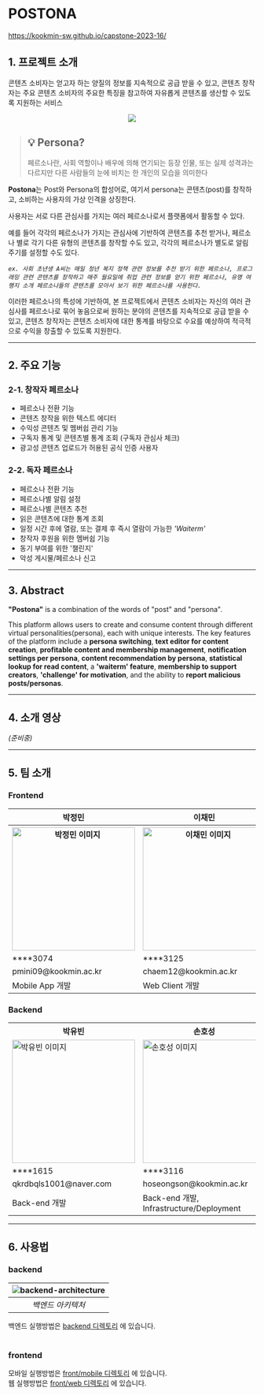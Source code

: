 # POSTONA

https://kookmin-sw.github.io/capstone-2023-16/

## 1. 프로젝트 소개

콘텐츠 소비자는 얻고자 하는 양질의 정보를 지속적으로 공급 받을 수 있고, 콘텐츠 창작자는 주요 콘텐츠 소비자의 주요한 특징을 참고하여 자유롭게 콘텐츠를 생산할 수 있도록 지원하는 서비스

<center>
    <image src="https://user-images.githubusercontent.com/49488165/228773104-2fa2ceb2-107f-46bd-b54b-66db312d608c.png"/>
</center>

> ## 💡 Persona?
>
> 페르소나란, 사회 역할이나 배우에 의해 연기되는 등장 인물, 또는 실제 성격과는 다르지만 다른 사람들의 눈에 비치는 한 개인의 모습을 의미한다

**Postona**는 Post와 Persona의 합성어로, 여기서 persona는 콘텐츠(post)를 창작하고, 소비하는 사용자의 가상 인격을 상징한다.

사용자는 서로 다른 관심사를 가지는 여러 페르소나로서 플랫폼에서 활동할 수 있다.

예를 들어 각각의 페르소나가 가지는 관심사에 기반하여 콘텐츠를 추천 받거나, 페르소나 별로 각기 다른 유형의 콘텐츠를 창작할 수도 있고, 각각의 페르소나가 별도로 알림 주기를 설정할 수도 있다.

_`ex. 사회 초년생 A씨는 매일 청년 복지 정책 관련 정보를 추천 받기 위한 페르소나, 프로그래밍 관련 콘텐츠를 창작하고 매주 월요일에 취업 관련 정보를 얻기 위한 페르소나, 유명 여행지 소개 페르소나들의 콘텐츠를 모아서 보기 위한 페르소나를 사용한다.`_

이러한 페르소나의 특성에 기반하여, 본 프로젝트에서 콘텐츠 소비자는 자신의 여러 관심사를 페르소나로 묶어 놓음으로써 원하는 분야의 콘텐츠를 지속적으로 공급 받을 수 있고, 콘텐츠 창작자는 콘텐츠 소비자에 대한 통계를 바탕으로 수요를 예상하여 적극적으로 수익을 창출할 수 있도록 지원한다.

---

## 2. 주요 기능

### **2-1. 창작자 페르소나**

- 페르소나 전환 기능
- 콘텐츠 창작을 위한 텍스트 에디터
- 수익성 콘텐츠 및 멤버쉽 관리 기능
- 구독자 통계 및 콘텐츠별 통계 조회 (구독자 관심사 체크)
- 광고성 콘텐츠 업로드가 허용된 공식 인증 사용자

### **2-2. 독자 페르소나**

- 페르소나 전환 기능
- 페르소나별 알림 설정
- 페르소나별 콘텐츠 추천
- 읽은 콘텐츠에 대한 통계 조회
- 일정 시간 후에 열람, 또는 결제 후 즉시 열람이 가능한 _'Waiterm'_
- 창작자 후원을 위한 멤버쉽 기능
- 동기 부여를 위한 '챌린지'
- 악성 게시물/페르소나 신고

---

## 3. Abstract

**"Postona"** is a combination of the words of "post" and "persona".

This platform allows users to create and consume content through different virtual personalities(persona), each with unique interests. The key features of the platform include a **persona switching**, **text editor for content creation**, **profitable content and membership management**, **notification settings per persona**, **content recommendation by persona**, **statistical lookup for read content**, a **'waiterm' feature**, **membership to support creators**, **'challenge' for motivation**, and the ability to **report malicious posts/personas**.

---

## 4. 소개 영상

_(준비중)_

---

## 5. 팀 소개

### Frontend
<table>
  <tr>
    <th>박정민</th>
    <th>이채민</th>
    <th>홍현지</th>
  </tr>
  <tr>
    <th><img src="https://user-images.githubusercontent.com/49488165/228554840-1ce3a3b6-8d50-4265-8459-5b9688d4b856.png" alt="박정민 이미지" style="width: 250px;"></th>
    <th><img src="https://user-images.githubusercontent.com/49488165/228554915-d9f9a9cf-4ce6-4191-af7b-c0a8169a860d.png" alt="이채민 이미지" style="width: 250px;"></th>
    <th><img src="https://user-images.githubusercontent.com/49488165/228554965-2dc26bce-2ebb-481f-a3ca-19a04a73a536.png" alt="홍현지 이미지" style="width: 250px;"></th>
  </tr>
  <tr>
    <td>****3074</td>
    <td>****3125</td>
    <td>****3166</td>
  </tr>
  <tr>
    <td>pmini09@kookmin.ac.kr</td>
    <td>chaem12@kookmin.ac.kr</td>
    <td>hmj2292@kookmin.ac.kr</td>
  </tr>
  <tr>
    <td>Mobile App 개발</td>
    <td>Web Client 개발</td>
    <td>UI/UX, Mobile App 개발</td>
  </tr>
</table>

### Backend
<table>
  <tr>
    <th>박유빈</th>
    <th>손호성</th>
  </tr>
  <tr>
    <td><img src="https://user-images.githubusercontent.com/49488165/228554750-74a4939f-99bc-4228-812a-034d20e02427.png" alt="박유빈 이미지" style="width: 250px;"></td>
    <td><img src="https://user-images.githubusercontent.com/49488165/228745021-181f37e7-0543-4d4b-bdb5-05803e688825.png" alt="손호성 이미지" style="width: 250px;"></td>
  </tr>
  <tr>
    <td>****1615</td>
    <td>****3116</td>
  </tr>
  <tr>
    <td>qkrdbqls1001@naver.com</td>
    <td>hoseongson@kookmin.ac.kr</td>
  </tr>
  <tr>
    <td>Back-end 개발</td>
    <td>Back-end 개발, Infrastructure/Deployment</td>
  </tr>
</table>


---

## 6. 사용법
### backend
| ![backend-architecture](https://user-images.githubusercontent.com/1160378/228834767-6798a1da-2593-4522-a017-939b2e0daf42.jpg) | 
|:--:| 
| *백엔드 아키텍처* |

백엔드 실행방법은 [backend 디렉토리](back/) 에 있습니다. <br /><br />

### frontend
모바일 실행방법은 [front/mobile 디렉토리](front/mobile) 에 있습니다. <br />
웹  실행방법은 [front/web 디렉토리](front/web) 에 있습니다. <br />
